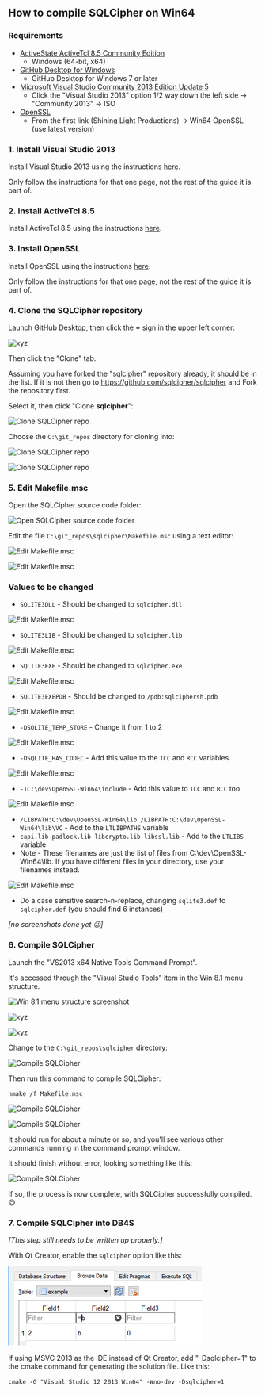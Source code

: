 ## How to compile SQLCipher on Win64

### Requirements

* [ActiveState ActiveTcl 8.5 Community Edition](https://www.activestate.com/activetcl/downloads)
  * Windows (64-bit, x64)
* [GitHub Desktop for Windows](https://desktop.github.com)
  * GitHub Desktop for Windows 7 or later
* [Microsoft Visual Studio Community 2013 Edition Update 5](https://www.visualstudio.com/downloads/download-visual-studio-vs)
  * Click the "Visual Studio 2013" option 1/2 way down the left side → "Community 2013" → ISO
* [OpenSSL](https://wiki.openssl.org/index.php/Binaries)
  * From the first link (Shining Light Productions) → Win64 OpenSSL (use latest version)

### 1. Install Visual Studio 2013

Install Visual Studio 2013 using the instructions [here](https://github.com/sqlitebrowser/sqlitebrowser/wiki/Win64-setup-—-Step-2-—-Install-MSVC2013).

Only follow the instructions for that one page, not the rest of the guide it is part of.

### 2. Install ActiveTcl 8.5

Install ActiveTcl 8.5 using the instructions [here](https://github.com/sqlitebrowser/sqlitebrowser/wiki/Win64-setup-—-Install-ActiveTcl-8.5).

### 3. Install OpenSSL

Install OpenSSL using the instructions [here](https://github.com/sqlitebrowser/sqlitebrowser/wiki/Win64-setup-—-Step-4-—-Install-OpenSSL).

Only follow the instructions for that one page, not the rest of the guide it is part of.

### 4. Clone the SQLCipher repository

Launch GitHub Desktop, then click the **+** sign in the upper left corner:

![xyz](https://github.com/sqlitebrowser/db4s-screenshots/raw/master/wiki/win64_install/10-clone_db4s_repo/072.png)

Then click the "Clone" tab.

Assuming you have forked the "sqlcipher" repository already, it should be in the list. If it is not then go to https://github.com/sqlcipher/sqlcipher and Fork the repository first.

Select it, then click "Clone **sqlcipher**":

![Clone SQLCipher repo](https://github.com/sqlitebrowser/db4s-screenshots/raw/master/wiki/win64_install/clone_sqlcipher_repo/clonesqlcipher01.png)

Choose the `C:\git_repos` directory for cloning into:

![Clone SQLCipher repo](https://github.com/sqlitebrowser/db4s-screenshots/raw/master/wiki/win64_install/clone_sqlcipher_repo/clonesqlcipher02.png)

![Clone SQLCipher repo](https://github.com/sqlitebrowser/db4s-screenshots/raw/master/wiki/win64_install/clone_sqlcipher_repo/clonesqlcipher03.png)


### 5. Edit Makefile.msc

Open the SQLCipher source code folder:

![Open SQLCipher source code folder](https://github.com/sqlitebrowser/db4s-screenshots/raw/master/wiki/win64_install/clone_sqlcipher_repo/clonesqlcipher04.png)

Edit the file `C:\git_repos\sqlcipher\Makefile.msc` using a text editor:

![Edit Makefile.msc](https://github.com/sqlitebrowser/db4s-screenshots/raw/master/wiki/win64_install/clone_sqlcipher_repo/editmakefile01.png)

![Edit Makefile.msc](https://github.com/sqlitebrowser/db4s-screenshots/raw/master/wiki/win64_install/clone_sqlcipher_repo/editmakefile02.png)

### Values to be changed

* `SQLITE3DLL` - Should be changed to `sqlcipher.dll`

![Edit Makefile.msc](https://github.com/sqlitebrowser/db4s-screenshots/raw/master/wiki/win64_install/clone_sqlcipher_repo/editmakefile03.png)

* `SQLITE3LIB` - Should be changed to `sqlcipher.lib`

![Edit Makefile.msc](https://github.com/sqlitebrowser/db4s-screenshots/raw/master/wiki/win64_install/clone_sqlcipher_repo/editmakefile04.png)

* `SQLITE3EXE` - Should be changed to `sqlcipher.exe`

![Edit Makefile.msc](https://github.com/sqlitebrowser/db4s-screenshots/raw/master/wiki/win64_install/clone_sqlcipher_repo/editmakefile06.png)

* `SQLITE3EXEPDB` - Should be changed to `/pdb:sqlciphersh.pdb`

![Edit Makefile.msc](https://github.com/sqlitebrowser/db4s-screenshots/raw/master/wiki/win64_install/clone_sqlcipher_repo/editmakefile05.png)

* `-DSQLITE_TEMP_STORE` - Change it from 1 to 2

![Edit Makefile.msc](https://github.com/sqlitebrowser/db4s-screenshots/raw/master/wiki/win64_install/clone_sqlcipher_repo/editmakefile07.png)

* `-DSQLITE_HAS_CODEC` - Add this value to the `TCC` and `RCC` variables

![Edit Makefile.msc](https://github.com/sqlitebrowser/db4s-screenshots/raw/master/wiki/win64_install/clone_sqlcipher_repo/editmakefile08.png)

* `-IC:\dev\OpenSSL-Win64\include` - Add this value to `TCC` and `RCC` too

![Edit Makefile.msc](https://github.com/sqlitebrowser/db4s-screenshots/raw/master/wiki/win64_install/clone_sqlcipher_repo/editmakefile09.png)

* `/LIBPATH:C:\dev\OpenSSL-Win64\lib /LIBPATH:C:\dev\OpenSSL-Win64\lib\VC` - Add to the `LTLIBPATHS` variable
* `capi.lib padlock.lib libcrypto.lib libssl.lib` - Add to the `LTLIBS` variable
 * Note - These filenames are just the list of files from C:\dev\OpenSSL-Win64\lib.  If you have different files in your directory, use your filenames instead.

![Edit Makefile.msc](https://github.com/sqlitebrowser/db4s-screenshots/raw/master/wiki/win64_install/clone_sqlcipher_repo/editmakefile10.png)

* Do a case sensitive search-n-replace, changing `sqlite3.def` to `sqlcipher.def` (you should find 6 instances)

_[no screenshots done yet :wink:]_

### 6. Compile SQLCipher

Launch the "VS2013 x64 Native Tools Command Prompt".

It's accessed through the "Visual Studio Tools" item in the Win 8.1 menu structure.

![Win 8.1 menu structure screenshot](https://github.com/sqlitebrowser/db4s-screenshots/raw/master/wiki/win64_install/08-install_sqlite/056.png)

![xyz](https://github.com/sqlitebrowser/db4s-screenshots/raw/master/wiki/win64_install/08-install_sqlite/057.png)

![xyz](https://github.com/sqlitebrowser/db4s-screenshots/raw/master/wiki/win64_install/08-install_sqlite/058.png)

Change to the `C:\git_repos\sqlcipher` directory:

![Compile SQLCipher](https://github.com/sqlitebrowser/db4s-screenshots/raw/master/wiki/win64_install/clone_sqlcipher_repo/compilesqlcipher01.png)

Then run this command to compile SQLCipher:

    nmake /f Makefile.msc

![Compile SQLCipher](https://github.com/sqlitebrowser/db4s-screenshots/raw/master/wiki/win64_install/clone_sqlcipher_repo/compilesqlcipher02.png)

![Compile SQLCipher](https://github.com/sqlitebrowser/db4s-screenshots/raw/master/wiki/win64_install/clone_sqlcipher_repo/compilesqlcipher03.png)

It should run for about a minute or so, and you'll see various other commands running in the command prompt window.

It should finish without error, looking something like this:

![Compile SQLCipher](https://github.com/sqlitebrowser/db4s-screenshots/raw/master/wiki/win64_install/clone_sqlcipher_repo/compilesqlcipher04.png)

If so, the process is now complete, with SQLCipher successfully compiled. 😋

### 7. Compile SQLCipher into DB4S ###

_[This step still needs to be written up properly.]_

With Qt Creator, enable the `sqlcipher` option like this:

![Enable sqlcipher cmake option](images/30_1024.jpg)

If using MSVC 2013 as the IDE instead of Qt Creator, add "-Dsqlcipher=1" to the cmake
command for generating the solution file.  Like this:

    cmake -G "Visual Studio 12 2013 Win64" -Wno-dev -Dsqlcipher=1
